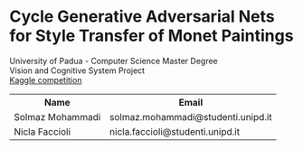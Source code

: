 # Cycle Generative Adversarial Nets for Style Transfer of Monet Paintings
University of Padua - Computer Science Master Degree <br />
Vision and Cognitive System Project <br />
[Kaggle competition](https://www.kaggle.com/competitions/gan-getting-started)

 <table>
  <tr>
    <th>Name</th>
    <th>Email</th>
  </tr>
  <tr>
    <td>Solmaz Mohammadi</td>
    <td>solmaz.mohammadi@studenti.unipd.it</td>
  </tr>
  <tr>
    <td>Nicla Faccioli</td>
    <td>nicla.faccioli@studenti.unipd.it</td>
  </tr>
</table> 
